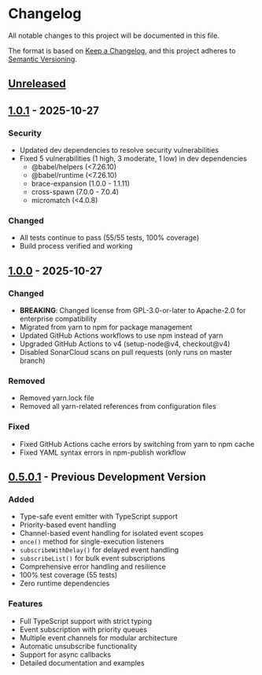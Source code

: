 # Changelog

All notable changes to this project will be documented in this file.

The format is based on [Keep a Changelog](https://keepachangelog.com/en/1.0.0/),
and this project adheres to [Semantic Versioning](https://semver.org/spec/v2.0.0.html).

## [Unreleased]

## [1.0.1] - 2025-10-27

### Security
- Updated dev dependencies to resolve security vulnerabilities
- Fixed 5 vulnerabilities (1 high, 3 moderate, 1 low) in dev dependencies
  - @babel/helpers (<7.26.10)
  - @babel/runtime (<7.26.10)
  - brace-expansion (1.0.0 - 1.1.11)
  - cross-spawn (7.0.0 - 7.0.4)
  - micromatch (<4.0.8)

### Changed
- All tests continue to pass (55/55 tests, 100% coverage)
- Build process verified and working

## [1.0.0] - 2025-10-27

### Changed
- **BREAKING**: Changed license from GPL-3.0-or-later to Apache-2.0 for enterprise compatibility
- Migrated from yarn to npm for package management
- Updated GitHub Actions workflows to use npm instead of yarn
- Upgraded GitHub Actions to v4 (setup-node@v4, checkout@v4)
- Disabled SonarCloud scans on pull requests (only runs on master branch)

### Removed
- Removed yarn.lock file
- Removed all yarn-related references from configuration files

### Fixed
- Fixed GitHub Actions cache errors by switching from yarn to npm cache
- Fixed YAML syntax errors in npm-publish workflow

## [0.5.0.1] - Previous Development Version

### Added
- Type-safe event emitter with TypeScript support
- Priority-based event handling
- Channel-based event handling for isolated event scopes
- `once()` method for single-execution listeners
- `subscribeWithDelay()` for delayed event handling
- `subscribeList()` for bulk event subscriptions
- Comprehensive error handling and resilience
- 100% test coverage (55 tests)
- Zero runtime dependencies

### Features
- Full TypeScript support with strict typing
- Event subscription with priority queues
- Multiple event channels for modular architecture
- Automatic unsubscribe functionality
- Support for async callbacks
- Detailed documentation and examples

[unreleased]: https://github.com/valehasadli/BlinkHub/compare/v1.0.1...HEAD
[1.0.1]: https://github.com/valehasadli/BlinkHub/compare/v1.0.0...v1.0.1
[1.0.0]: https://github.com/valehasadli/BlinkHub/compare/v0.5.0.1...v1.0.0
[0.5.0.1]: https://github.com/valehasadli/BlinkHub/releases/tag/v0.5.0.1
